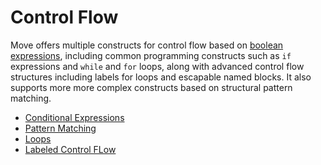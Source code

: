 # Control Flow

Move offers multiple constructs for control flow based on
[boolean expressions](./primitive-types/bool.md), including common programming constructs such as
`if` expressions and `while` and `for` loops, along with advanced control flow structures including
labels for loops and escapable named blocks. It also supports more more complex constructs based on
structural pattern matching.

- [Conditional Expressions](./control-flow/conditionals.md)
- [Pattern Matching](./control-flow/pattern-matching.md)
- [Loops](./control-flow/loops.md)
- [Labeled Control FLow](./control-flow/labeled-control-flow.md)
